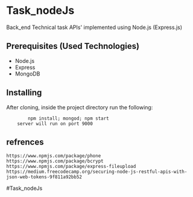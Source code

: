 # Task_nodeJs

Back_end Technical task APIs' implemented using Node.js (Express.js)

## Prerequisites (Used Technologies)

* Node.js
* Express
* MongoDB


## Installing

After cloning, inside the project directory run the following:
```
		npm install; mongod; npm start
    server will run on port 9000
```


## refrences
```
https://www.npmjs.com/package/phone
https://www.npmjs.com/package/bcrypt
https://www.npmjs.com/package/express-fileupload
https://medium.freecodecamp.org/securing-node-js-restful-apis-with-json-web-tokens-9f811a92bb52
```
#Task_nodeJs
